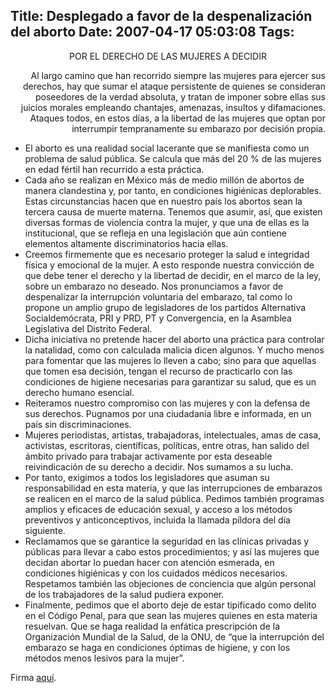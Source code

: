 Title: Desplegado a favor de la despenalización del aborto
Date: 2007-04-17 05:03:08
Tags: 
---
<p align="center">POR EL DERECHO DE LAS MUJERES A DECIDIR</p>
<p align="right">Al largo camino que han recorrido siempre las mujeres para ejercer sus derechos, hay que sumar el ataque persistente de quienes se consideran poseedores de la verdad absoluta, y tratan de imponer sobre ellas sus juicios morales empleando chantajes, amenazas, insultos y difamaciones. Ataques todos, en estos días, a la libertad de las mujeres que optan por interrumpir tempranamente su embarazo por decisión propia.</p>
<ul>
<li>El aborto es una realidad social lacerante que se manifiesta como un problema de salud pública. Se calcula que más del 20&#160;% de las mujeres en edad fértil han recurrido a esta práctica.</li>
<li>Cada año se realizan en México más de medio millón de abortos de manera clandestina y, por tanto, en condiciones higiénicas deplorables. Estas circunstancias hacen que en nuestro país los abortos sean la tercera causa de muerte materna. Tenemos que asumir, así, que existen diversas formas de violencia contra la mujer, y que una de ellas es la institucional, que se refleja en una legislación que aún contiene elementos altamente discriminatorios hacia ellas.</li>
<li>Creemos firmemente que es necesario proteger la salud e integridad física y emocional de la mujer. A esto responde nuestra convicción de que debe tener el derecho y la libertad de decidir, en el marco de la ley, sobre un embarazo no deseado.  Nos pronunciamos a favor de despenalizar la interrupción voluntaria del embarazo, tal como lo propone un amplio grupo de legisladores de los partidos Alternativa Socialdemócrata, PRI y PRD, PT y Convergencia, en la Asamblea Legislativa del Distrito Federal.</li>
<li>Dicha iniciativa no pretende hacer del aborto una práctica para controlar la natalidad, como con calculada malicia dicen algunos. Y mucho menos para fomentar que las mujeres lo lleven a cabo; sino para que aquellas que tomen esa decisión, tengan el recurso de practicarlo con las condiciones de higiene necesarias para garantizar su salud, que es un derecho humano esencial.</li>
<li>Reiteramos nuestro compromiso con las mujeres y con la defensa de sus derechos. Pugnamos por una ciudadanía libre e informada, en un país sin discriminaciones.</li>
<li>Mujeres periodistas, artistas, trabajadoras, intelectuales, amas de casa, activistas, escritoras, científicas, políticas, entre otras, han salido del ámbito privado para trabajar activamente por esta deseable reivindicación de su derecho a decidir. Nos sumamos a su lucha.</li>
<li>Por tanto, exigimos a todos los legisladores que asuman su responsabilidad en esta materia, y que las interrupciones de embarazos se realicen en el marco de la salud pública. Pedimos también programas amplios y eficaces de educación sexual, y acceso a los métodos preventivos y anticonceptivos, incluida la llamada píldora del día siguiente.</li>
<li>Reclamamos que se garantice la seguridad en las clínicas privadas y públicas para llevar a cabo estos procedimientos; y así las mujeres que decidan abortar lo puedan hacer con atención esmerada, en condiciones higiénicas y con los cuidados médicos necesarios. Respetamos también las objeciones de conciencia que algún personal de los trabajadores de la salud pudiera exponer.</li>
<li>Finalmente, pedimos que el aborto deje de estar tipificado como delito en el Código Penal, para que sean las mujeres quienes en esta materia resuelvan. Que se haga realidad la enfática prescripción de la Organización Mundial de la Salud, de la ONU, de “que la interrupción del embarazo se haga en condiciones óptimas de higiene, y con los métodos menos lesivos para la mujer”.</li>
</ul>
<p>
Firma <a href="http://derecho_adecidir.blogia.com/2007/041104-desplegado-a-favor-de-la-despenalizacion-del-aborto.php#comentarios" target="_blank">aquí</a>. </p>
